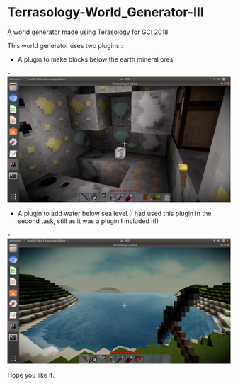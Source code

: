 # Terrasology-World_Generator-III

A world generator made using Terasology for GCI 2018

This world generator uses two plugins :

- A plugin to make blocks below the earth mineral ores.

-![alt text](images/ore.png "IM RICH!!")

- A plugin to add water below sea level.(I had used this plugin in the second task, still as it was a plugin I included it!)

-![alt text](images/water.png "Water water everywhere...")

Hope you like it.
